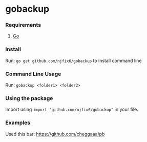 # gobackup

### Requirements
1. [Go](https://golang.org/)

### Install
Run: `go get github.com/njfix6/gobackup` to install command line

### Command Line Usage
Run: `gobackup <folder1> <folder2>`

### Using the package
Import using `import "github.com/njfix6/gobackup"` in your file.

### Examples

Used this bar: https://github.com/cheggaaa/pb
